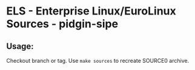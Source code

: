# ELS - Enterprise Linux/EuroLinux Sources - pidgin-sipe
 
## Usage:
  Checkout branch or tag. Use `make sources` to recreate  SOURCE0 archive.
